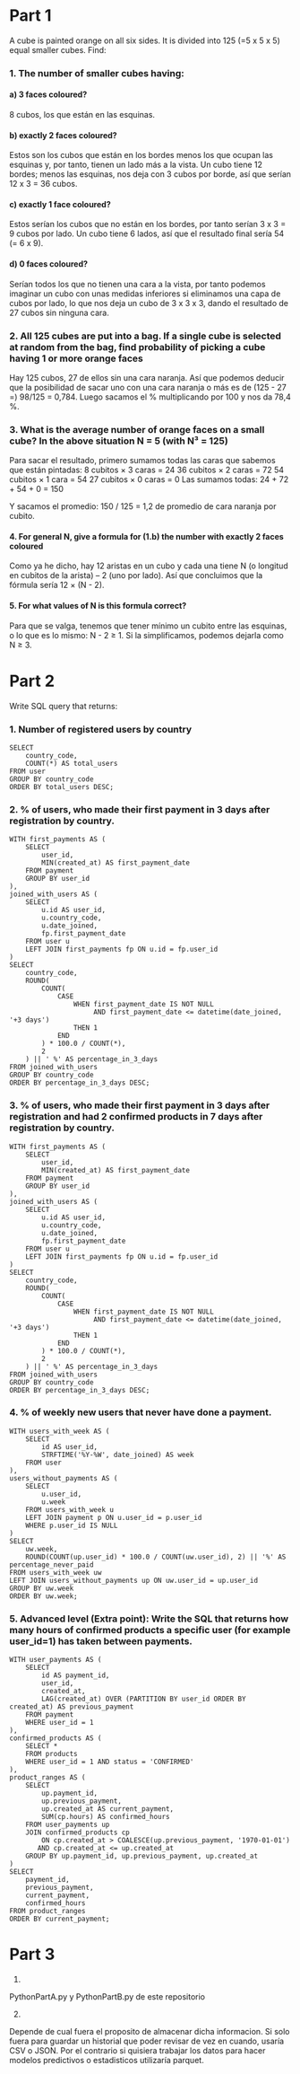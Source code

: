 
# Part 1 
A cube is painted orange on all six sides. It is divided into 125 (=5 x 5 x 5) equal smaller cubes. Find: 
### 1. The number of smaller cubes having:

#### a) 3 faces coloured?
8 cubos, los que están en las esquinas.

#### b) exactly 2 faces coloured?
Estos son los cubos que están en los bordes menos los que ocupan las esquinas y, por tanto, tienen un lado más a la vista.
Un cubo tiene 12 bordes; menos las esquinas, nos deja con 3 cubos por borde, así que serían 12 x 3 = 36 cubos.

#### c) exactly 1 face coloured?
Estos serían los cubos que no están en los bordes, por tanto serían 3 x 3 = 9 cubos por lado. Un cubo tiene 6 lados, así que el resultado final sería 54 (= 6 x 9).

#### d) 0 faces coloured?
Serían todos los que no tienen una cara a la vista, por tanto podemos imaginar un cubo con unas medidas inferiores si eliminamos una capa de cubos por lado, lo que nos deja un cubo de 3 x 3 x 3, dando el resultado de 27 cubos sin ninguna cara.

### 2. All 125 cubes are put into a bag. If a single cube is selected at random from the bag, find probability of picking a cube having 1 or more orange faces
Hay 125 cubos, 27 de ellos sin una cara naranja.
Así que podemos deducir que la posibilidad de sacar uno con una cara naranja o más es de (125 - 27 =) 98/125 = 0,784. Luego sacamos el % multiplicando por 100 y nos da 78,4 %.

### 3. What is the average number of orange faces on a small cube? In the above situation N = 5 (with N³ = 125)
Para sacar el resultado, primero sumamos todas las caras que sabemos que están pintadas:
8 cubitos × 3 caras = 24
36 cubitos × 2 caras = 72
54 cubitos × 1 cara = 54
27 cubitos × 0 caras = 0
Las sumamos todas:
24 + 72 + 54 + 0 = 150

Y sacamos el promedio: 150 / 125 = 1,2 de promedio de cara naranja por cubito.


#### 4. For general N, give a formula for (1.b) the number with exactly 2 faces coloured

Como ya he dicho, hay 12 aristas en un cubo y cada una tiene N (o longitud en cubitos de la arista) – 2 (uno por lado). Así que concluimos que la fórmula sería 12 × (N - 2).

#### 5. For what values of N is this formula correct?
Para que se valga, tenemos que tener mínimo un cubito entre las esquinas, o lo que es lo mismo:
N - 2 ≥ 1. Si la simplificamos, podemos dejarla como N ≥ 3.




# Part 2
Write SQL query that returns: 

### 1. Number of registered users by country
```
SELECT 
    country_code, 
    COUNT(*) AS total_users
FROM user
GROUP BY country_code
ORDER BY total_users DESC;
```

### 2. % of users, who made their first payment in 3 days after registration by country.
```
WITH first_payments AS (
    SELECT 
        user_id,
        MIN(created_at) AS first_payment_date
    FROM payment
    GROUP BY user_id
),
joined_with_users AS (
    SELECT 
        u.id AS user_id,
        u.country_code,
        u.date_joined,
        fp.first_payment_date
    FROM user u
    LEFT JOIN first_payments fp ON u.id = fp.user_id
)
SELECT 
    country_code,
    ROUND(
        COUNT(
            CASE 
                WHEN first_payment_date IS NOT NULL 
                     AND first_payment_date <= datetime(date_joined, '+3 days') 
                THEN 1 
            END
        ) * 100.0 / COUNT(*),
        2
    ) || ' %' AS percentage_in_3_days
FROM joined_with_users
GROUP BY country_code
ORDER BY percentage_in_3_days DESC;
```
### 3. % of users, who made their first payment in 3 days after registration and had 2 confirmed products in 7 days after registration by country.
```
WITH first_payments AS (
    SELECT 
        user_id,
        MIN(created_at) AS first_payment_date
    FROM payment
    GROUP BY user_id
),
joined_with_users AS (
    SELECT 
        u.id AS user_id,
        u.country_code,
        u.date_joined,
        fp.first_payment_date
    FROM user u
    LEFT JOIN first_payments fp ON u.id = fp.user_id
)
SELECT 
    country_code,
    ROUND(
        COUNT(
            CASE 
                WHEN first_payment_date IS NOT NULL 
                     AND first_payment_date <= datetime(date_joined, '+3 days') 
                THEN 1 
            END
        ) * 100.0 / COUNT(*),
        2
    ) || ' %' AS percentage_in_3_days
FROM joined_with_users
GROUP BY country_code
ORDER BY percentage_in_3_days DESC;
```
### 4. % of weekly new users that never have done a payment.
```
WITH users_with_week AS (
    SELECT 
        id AS user_id,
        STRFTIME('%Y-%W', date_joined) AS week
    FROM user
),
users_without_payments AS (
    SELECT 
        u.user_id,
        u.week
    FROM users_with_week u
    LEFT JOIN payment p ON u.user_id = p.user_id
    WHERE p.user_id IS NULL
)
SELECT 
    uw.week,
    ROUND(COUNT(up.user_id) * 100.0 / COUNT(uw.user_id), 2) || '%' AS percentage_never_paid
FROM users_with_week uw
LEFT JOIN users_without_payments up ON uw.user_id = up.user_id
GROUP BY uw.week
ORDER BY uw.week;
```
### 5. Advanced level (Extra point): Write the SQL that returns how many hours of confirmed products a specific user (for example user_id=1) has taken between payments.
```
WITH user_payments AS (
    SELECT 
        id AS payment_id,
        user_id,
        created_at,
        LAG(created_at) OVER (PARTITION BY user_id ORDER BY created_at) AS previous_payment
    FROM payment
    WHERE user_id = 1
),
confirmed_products AS (
    SELECT * 
    FROM products 
    WHERE user_id = 1 AND status = 'CONFIRMED'
),
product_ranges AS (
    SELECT 
        up.payment_id,
        up.previous_payment,
        up.created_at AS current_payment,
        SUM(cp.hours) AS confirmed_hours
    FROM user_payments up
    JOIN confirmed_products cp 
        ON cp.created_at > COALESCE(up.previous_payment, '1970-01-01')
       AND cp.created_at <= up.created_at
    GROUP BY up.payment_id, up.previous_payment, up.created_at
)
SELECT 
    payment_id,
    previous_payment,
    current_payment,
    confirmed_hours
FROM product_ranges
ORDER BY current_payment;
```
# Part 3
1. 
PythonPartA.py y PythonPartB.py de este repositorio

2.
Depende de cual fuera el proposito de almacenar dicha informacion.
Si solo fuera para guardar un historial que poder revisar de vez en cuando, usaría CSV o JSON.
Por el contrario si quisiera trabajar los datos para hacer modelos predictivos o estadisticos utilizaría parquet.

